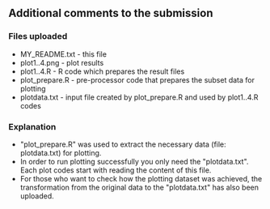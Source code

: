 
## Additional comments to the submission

### Files uploaded
* MY_README.txt - this file
* plot1..4.png - plot results
* plot1..4.R - R code which prepares the result files
* plot_prepare.R - pre-processor code that prepares the subset data for plotting
* plotdata.txt - input file created by plot_prepare.R and used by plot1..4.R codes

### Explanation

* "plot_prepare.R" was used to extract the necessary data (file: plotdata.txt) for plotting. 
* In order to run plotting successfully you only need the "plotdata.txt". Each plot codes start with reading the content of this file.
* For those who want to check how the plotting dataset was achieved, the transformation from the original data to the "plotdata.txt" has also been uploaded.
